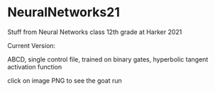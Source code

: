 # NeuralNetworks21
Stuff from Neural Networks class 12th grade at Harker 2021

Current Version:

ABCD,
single control file,
trained on binary gates,
hyperbolic tangent activation function

click on image PNG to see the goat run
